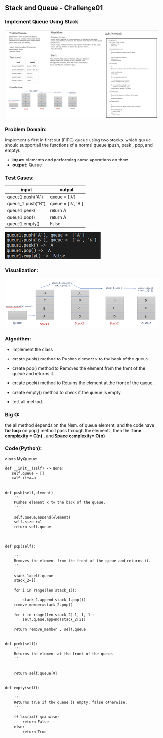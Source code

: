 ## Stack and Queue - Challenge01

### Implement Queue Using Stack

![](./stack-chalenge1.PNG)

### Problem Domain:

Implement a first in first out (FIFO) queue using two stacks. which queue should support all the functions of a normal queue (push, peek , pop, and empty).

  - **input:**  elements and performing some operations on them
  - **output:** Queue

### Test Cases:




| input  | output |
| ------------- | ------------- |
| queue1.push("A")  | queue =  ['A']  |
| queue_1.push("B")  | queue =  ['A', 'B']  |
| queue1.peek()   | return A  |
| queue1.pop()   | return A  |
| queue1.empty()   | False  |

![](./queueoutput.PNG)

### Visualization:

![](./Visualization.PNG)


### Algorithm:

  - Implement the class

  - create push() method to Pushes element x to the back of the queue.

  - create pop() method to Removes the element from the front of the queue and returns it.

  - create peek() method to Returns the element at the front of the queue.

  - create empty() method to check if the queue is empty.

  - test all method.

### Big O: 

the all method depends on the Num. of queue element, and the code have **for loop** on pop() method pass through the elements, then the **Time complexity = O(n)** , and **Space complexity= O(n)**

### Code (Python):

class MyQueue:

  
    def __init__(self) -> None:
       self.queue = []
       self.size=0

    
    def push(self,element):
        '''
        Pushes element x to the back of the queue.
        '''

        self.queue.append(element)
        self.size +=1
        return self.queue



    def pop(self):

        '''
        Removes the element from the front of the queue and returns it.
        '''

        stack_1=self.queue
        stack_2=[]

        for i in range(len(stack_1)):
            
            stack_2.append(stack_1.pop())
        remove_member=stack_2.pop()

        for i in range(len(stack_2)-1,-1,-1):
            self.queue.append(stack_2[i])
            
        return remove_member , self.queue


    def peek(self):
        '''
        Returns the element at the front of the queue. 
        '''

        
        return self.queue[0]
        

    def empty(self):

        '''
        Returns true if the queue is empty, false otherwise.
        '''

        if len(self.queue)>0:
            return False
        else:
            return True


